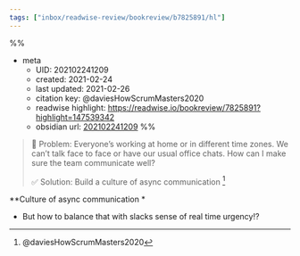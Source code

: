 ```yaml
---
tags: ["inbox/readwise-review/bookreview/b7825891/hl"]
---
```

%%
- meta
	- UID: 202102241209
	- created: 2021-02-24
	- last updated: 2021-02-26
	- citation key: @daviesHowScrumMasters2020
	- readwise highlight: https://readwise.io/bookreview/7825891?highlight=147539342
	- obsidian url: [202102241209](obsidian://open?vault=readwise-review-inbox&file=inbox%2Fzets%2F202102241209%20RW-R%20Async%20Culture%20and%20the%20%20Real-Time%20Urgency%20of%20Slck)
%%

> 🚧 Problem: Everyone’s working at home or in different time zones. We can’t talk face to face or have our usual office chats. How can I make sure the team communicate well?
> 
> ✅ Solution: Build a culture of async communication [^1]


**Culture of async communication *
- But how to balance that with slacks sense of real time urgency⁉️


[^1]: @daviesHowScrumMasters2020